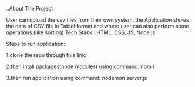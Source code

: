 ..About The Project

User can upload the csv files from their own system. the Application shows the data of CSV file in Tablel format and where user can also perform some operations.(like sorting)
Tech Stack : HTML, CSS, JS, Node.js

Steps to run application:

1.clone the repo through this link:

2.then intall packages(node modules) using command: npm i

3.then run application using command: nodemon server.js



